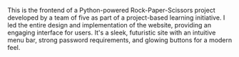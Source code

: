 This is the frontend of a Python-powered Rock-Paper-Scissors project developed by a team of five as part of a project-based learning initiative. I led the entire design and implementation of the website, providing an engaging interface for users. It's a sleek, futuristic site with an intuitive menu bar, strong password requirements, and glowing buttons for a modern feel.
